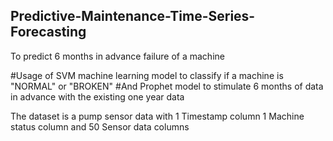 ## Predictive-Maintenance-Time-Series-Forecasting
To predict 6 months in advance failure of a machine


#Usage of SVM machine learning model to classify if a machine is "NORMAL" or "BROKEN"
#And Prophet model to stimulate 6 months of data in advance with the existing one year data 

The dataset is a pump sensor data with 1 Timestamp column 1 Machine status column and 50 Sensor data columns
